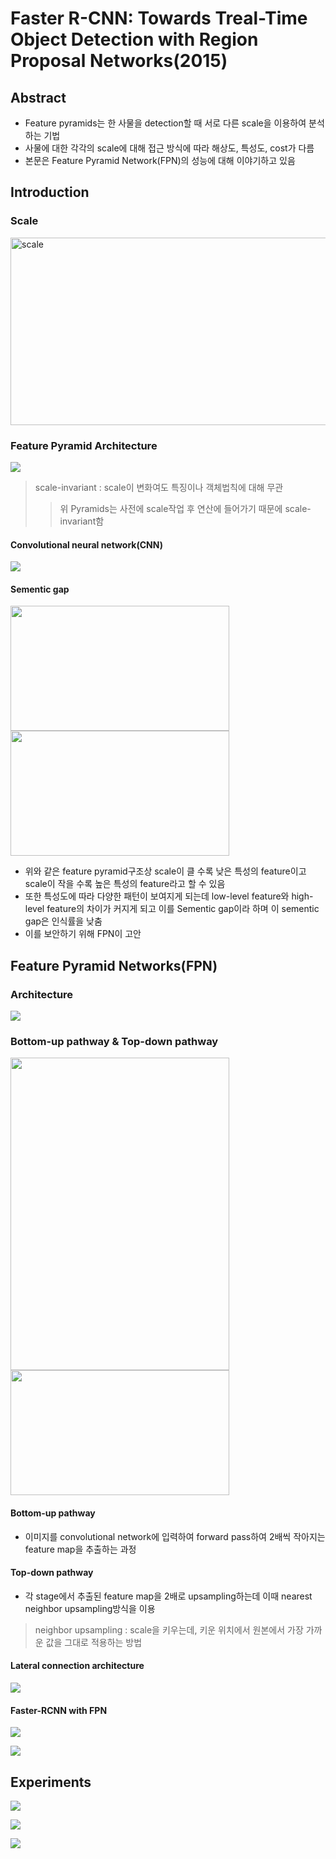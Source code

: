 # Faster R-CNN: Towards Treal-Time Object Detection with Region Proposal Networks(2015)

## Abstract
* Feature pyramids는 한 사물을 detection할 때 서로 다른 scale을 이용하여 분석하는 기법
* 사물에 대한 각각의 scale에 대해 접근 방식에 따라 해상도, 특성도, cost가 다름
* 본문은 Feature Pyramid Network(FPN)의 성능에 대해 이야기하고 있음

## Introduction

### Scale

<a href='https://ifh.cc/v-jGxz0K' target='_blank'><img src='https://ifh.cc/g/jGxz0K.jpg' width="600" height="300" title = "scale" border='0'></a>

### Feature Pyramid Architecture

<a href='https://ifh.cc/v-hpn4fS' target='_blank'><img src='https://ifh.cc/g/hpn4fS.png' border='0'></a>
> scale-invariant : scale이 변화여도 특징이나 객체법칙에 대해 무관
> > 위 Pyramids는 사전에 scale작업 후 연산에 들어가기 때문에 scale-invariant함

#### Convolutional neural network(CNN)

<a href='https://ifh.cc/v-THQSsZ' target='_blank'><img src='https://ifh.cc/g/THQSsZ.jpg' border='0'></a>

#### Sementic gap

<a href='https://ifh.cc/v-PHOXRM' target='_blank'><img src='https://ifh.cc/g/PHOXRM.png' width="350" height="200" border='0'></a> <a href='https://ifh.cc/v-J8zh2p' target='_blank'><img src='https://ifh.cc/g/J8zh2p.jpg' width="350" height="200" border='0'></a>

* 위와 같은 feature pyramid구조상 scale이 클 수록 낮은 특성의 feature이고 scale이 작을 수록 높은 특성의 feature라고 할 수 있음
* 또한 특성도에 따라 다양한 패턴이 보여지게 되는데 low-level feature와 high-level feature의 차이가 커지게 되고 이를 Sementic gap이라 하며 이 sementic gap은 인식률을 낮춤
* 이를 보안하기 위해 FPN이 고안


## Feature Pyramid Networks(FPN)

### Architecture
<a href='https://ifh.cc/v-avlHpZ' target='_blank'><img src='https://ifh.cc/g/avlHpZ.jpg' border='0'></a>

### Bottom-up pathway & Top-down pathway

<a href='https://ifh.cc/v-tm1Ghb' target='_blank'><img src='https://ifh.cc/g/tm1Ghb.jpg' width="350" height="500" border='0'></a> <a href='https://ifh.cc/v-VgkGnx' target='_blank'><img src='https://ifh.cc/g/VgkGnx.png' width="350" height="200" border='0'></a>

#### Bottom-up pathway
* 이미지를 convolutional network에 입력하여 forward pass하여 2배씩 작아지는 feature map을 추출하는 과정

#### Top-down pathway
* 각 stage에서 추출된 feature map을 2배로 upsampling하는데 이때 nearest neighbor upsampling방식을 이용
> neighbor upsampling : scale을 키우는데, 키운 위치에서 원본에서 가장 가까운 값을 그대로 적용하는 방법


#### Lateral connection architecture
<a href='https://ifh.cc/v-qNGpZL' target='_blank'><img src='https://ifh.cc/g/qNGpZL.jpg' border='0'></a>

#### Faster-RCNN with FPN
<a href='https://ifh.cc/v-9aPh1J' target='_blank'><img src='https://ifh.cc/g/9aPh1J.jpg' border='0'></a>


<a href='https://ifh.cc/v-rHwCdy' target='_blank'><img src='https://ifh.cc/g/rHwCdy.jpg' border='0'></a>

## Experiments

<a href='https://ifh.cc/v-7GkhAm' target='_blank'><img src='https://ifh.cc/g/7GkhAm.png' border='0'></a>

<a href='https://ifh.cc/v-Y1foNb' target='_blank'><img src='https://ifh.cc/g/Y1foNb.png' border='0'></a>

<a href='https://ifh.cc/v-1cYVjF' target='_blank'><img src='https://ifh.cc/g/1cYVjF.png' border='0'></a>



